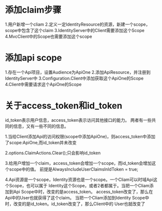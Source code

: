 ﻿# 添加claim步骤

1.用户新增一个cliam
2.定义一定IdentityResource的资源，新建一个scope，scope中包含了这个claim
3.IdentityServer中的Client需要添加这个Scope
4.MvcClient中的Scope也需要添加这个scope

# 添加api scope
1.存在一个Api项目，设置Audience为ApiOne
2.添加ApiResource，并注册到IdentityServer中
3.Configuration.Client中添加获取这个ApiOne的Scope
4.Client中需要请求这个ApiOne的Scope

# 关于access_token和id_token
id_token表示用户信息，access_token表示访问其他接口的能力。
两者有一些共同的信息，又有一些不同的信息。

1.当给Client添加Api的访问权限(scope中添加ApiOne)，则access_token中添加了scope:ApiOne,而id_token并未改变

2.options.ClaimActions.Clear();只会影响id_token

3.给用户增加一个claim，access_token会增加一个scope，而id_token会增加这个scope中的值。
前提是AlwaysIncludeUserClaimsInIdToken = true;

4.Api资源是一个scope，Identity资源也是一个scope。一个Cliam可以时域Api这个Scope，也可以属于
Identity这个Scope，或者2者都属于。当把一个Cliam添加到Api Scope中时，改变的是access_token。
access_token改变了，那么在Api中的User也就获得了这个claim。
当把一个Cliam添加到Identity Scope中时，改变的是id_token。id_token改变了，那么Client中的
User也就改变了